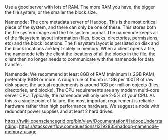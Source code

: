 

Use a good server with lots of RAM. The more RAM you have, the bigger the file system, or the smaller the block size.

Namenode: The core metadata server of Hadoop. This is the most critical piece of the system, and there can only be one of these. This stores both the file system image and the file system journal. The namenode keeps all of the filesystem layout information (files, blocks, directories, permissions, etc) and the block locations. The filesystem layout is persisted on disk and the block locations are kept solely in memory. When a client opens a file, the namenode tells the client the locations of all the blocks in the file; the client then no longer needs to communicate with the namenode for data transfer.

Namenode: We recommend at least 8GB of RAM (minimum is 2GB RAM), preferably 16GB or more. A rough rule of thumb is 1GB per 100TB of raw disk space; the actual requirements is around 1GB per million objects (files, directories, and blocks). The CPU requirements are any modern multi-core server CPU. Typically, the namenode will only use 2-5% of your CPU. As this is a single point of failure, the most important requirement is reliable hardware rather than high performance hardware. We suggest a node with redundant power supplies and at least 2 hard drives.

https://twiki.opensciencegrid.org/bin/view/Documentation/HadoopUnderstanding:
https://stackoverflow.com/questions/13192835/hadoop-namenode-memory-usage
